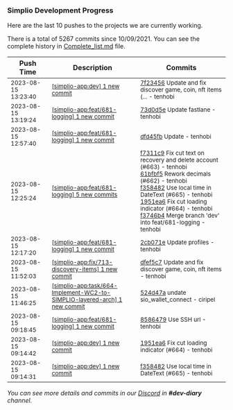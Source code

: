 
### Simplio Development Progress

Here are the last 10 pushes to the projects we are currently working.

There is a total of 5267 commits since 10/09/2021. You can see the complete history in
 [Complete_list.md](Complete_list.md) file.

| Push Time | Description | Commits |
| --- | --- | --- |
| <sub>2023-08-15 13:23:40</sub> | <sub>[[simplio-app:dev] 1 new commit](https://github.com/SimplioOfficial/simplio-app/commit/7f23456ccc9ee8f789e4606eb7cb73a280458217)</sub> | <sub>[7f23456](https://github.com/SimplioOfficial/simplio-app/commit/7f23456ccc9ee8f789e4606eb7cb73a280458217) Update and fix discover game, coin, nft items (... - tenhobi</sub> |
| <sub>2023-08-15 13:19:24</sub> | <sub>[[simplio-app:feat/681-logging] 1 new commit](https://github.com/SimplioOfficial/simplio-app/commit/73d0d5ef24ead0b3169c06f7cdfd2a7293d2cc00)</sub> | <sub>[73d0d5e](https://github.com/SimplioOfficial/simplio-app/commit/73d0d5ef24ead0b3169c06f7cdfd2a7293d2cc00) Update fastlane - tenhobi</sub> |
| <sub>2023-08-15 12:57:40</sub> | <sub>[[simplio-app:feat/681-logging] 1 new commit](https://github.com/SimplioOfficial/simplio-app/commit/dfd45fb102529fafc4486060e9ad9d5b70014957)</sub> | <sub>[dfd45fb](https://github.com/SimplioOfficial/simplio-app/commit/dfd45fb102529fafc4486060e9ad9d5b70014957) Update - tenhobi</sub> |
| <sub>2023-08-15 12:25:24</sub> | <sub>[[simplio-app:feat/681-logging] 5 new commits](https://github.com/SimplioOfficial/simplio-app/compare/2cb071e49b6a...f3746b43f212)</sub> | <sub>[f7311c9](https://github.com/SimplioOfficial/simplio-app/commit/f7311c9da69537a643435f0f455dd12932c8d943) Fix cut text on recovery and delete account (#663) - tenhobi<br>[61bfbf5](https://github.com/SimplioOfficial/simplio-app/commit/61bfbf55e43707fb10790e9a5088561bd901c45c) Rework decimals (#662) - tenhobi<br>[f358482](https://github.com/SimplioOfficial/simplio-app/commit/f358482f7faec76805af741c1c68142acac2dff2) Use local time in DateText (#665) - tenhobi<br>[1951ea6](https://github.com/SimplioOfficial/simplio-app/commit/1951ea689b9ee17bc7a3e9882d2533f181a1a5e0) Fix cut loading indicator (#664) - tenhobi<br>[f3746b4](https://github.com/SimplioOfficial/simplio-app/commit/f3746b43f2125c73268f17f0a86dee9f792c1d65) Merge branch 'dev' into feat/681-logging - tenhobi</sub> |
| <sub>2023-08-15 12:17:20</sub> | <sub>[[simplio-app:feat/681-logging] 1 new commit](https://github.com/SimplioOfficial/simplio-app/commit/2cb071e49b6a5f1168ff78bf495ca878810ed5d3)</sub> | <sub>[2cb071e](https://github.com/SimplioOfficial/simplio-app/commit/2cb071e49b6a5f1168ff78bf495ca878810ed5d3) Update profiles - tenhobi</sub> |
| <sub>2023-08-15 11:52:03</sub> | <sub>[[simplio-app:fix/713-discovery-items] 1 new commit](https://github.com/SimplioOfficial/simplio-app/commit/dfef5c7c6757be65966b5c40cc824b511f982996)</sub> | <sub>[dfef5c7](https://github.com/SimplioOfficial/simplio-app/commit/dfef5c7c6757be65966b5c40cc824b511f982996) Update and fix discover game, coin, nft items - tenhobi</sub> |
| <sub>2023-08-15 11:46:25</sub> | <sub>[[simplio-app:task/664-Implement-WC2-to-SIMPLIO-layered-arch] 1 new commit](https://github.com/SimplioOfficial/simplio-app/commit/524d47a1716c1f6cc7dc3a8d501e096371b093bc)</sub> | <sub>[524d47a](https://github.com/SimplioOfficial/simplio-app/commit/524d47a1716c1f6cc7dc3a8d501e096371b093bc) undate sio_wallet_connect - ciripel</sub> |
| <sub>2023-08-15 09:18:45</sub> | <sub>[[simplio-app:feat/681-logging] 1 new commit](https://github.com/SimplioOfficial/simplio-app/commit/85864790dc34ab751d9de302d0e094bc46eaa441)</sub> | <sub>[8586479](https://github.com/SimplioOfficial/simplio-app/commit/85864790dc34ab751d9de302d0e094bc46eaa441) Use SSH url - tenhobi</sub> |
| <sub>2023-08-15 09:14:42</sub> | <sub>[[simplio-app:dev] 1 new commit](https://github.com/SimplioOfficial/simplio-app/commit/1951ea689b9ee17bc7a3e9882d2533f181a1a5e0)</sub> | <sub>[1951ea6](https://github.com/SimplioOfficial/simplio-app/commit/1951ea689b9ee17bc7a3e9882d2533f181a1a5e0) Fix cut loading indicator (#664) - tenhobi</sub> |
| <sub>2023-08-15 09:14:31</sub> | <sub>[[simplio-app:dev] 1 new commit](https://github.com/SimplioOfficial/simplio-app/commit/f358482f7faec76805af741c1c68142acac2dff2)</sub> | <sub>[f358482](https://github.com/SimplioOfficial/simplio-app/commit/f358482f7faec76805af741c1c68142acac2dff2) Use local time in DateText (#665) - tenhobi</sub> |

_You can see more details and commits in our [Discord](https://discord.gg/aKhjuwZmdP) in **#dev-diary** channel._
